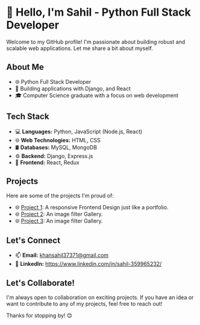 # 👋 Hello, I'm Sahil - Python Full Stack Developer

Welcome to my GitHub profile! I'm passionate about building robust and scalable web applications. Let me share a bit about myself.

## About Me

- 🌐 Python Full Stack Developer
- 🚀 Building applications with Django, and React
- 🎓 Computer Science graduate with a focus on web development

## Tech Stack

- 💻 **Languages:** Python, JavaScript (Node.js, React)
- 🌐 **Web Technologies:** HTML, CSS
- 🛢️ **Databases:** MySQL, MongoDB
- ⚙️ **Backend:** Django, Express.js
- 🌈 **Frontend:** React, Redux


## Projects

Here are some of the projects I'm proud of:

- 🌐 [Project 1](https://github.com/Sahill-l/Responsive-Frontend-Template.git): A responsive Frontend Design just like a portfolio.
- 🌐 [Project 2](https://github.com/Sahill-l/Filter-Gallery.git): An image filter Gallery.
- 🌐 [Project 3](https://github.com/Sahill-l/Django-crud.git): An image filter Gallery.

## Let's Connect

- 📫 **Email:** khansahil37371@gmail.com
- 🔗 **LinkedIn:** https://www.linkedin.com/in/sahil-359965232/


## Let's Collaborate!

I'm always open to collaboration on exciting projects. If you have an idea or want to contribute to any of my projects, feel free to reach out!

Thanks for stopping by! 😊
